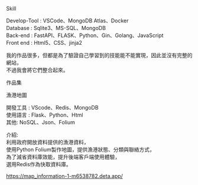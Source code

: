 Skill

Develop-Tool : VSCode、MongoDB Atlas、Docker<br />
Database : Sqlite3、MS-SQL、MongoDB<br />
Back-end : FastAPI、FLASK、Python、Gin、Golang、JavaScript<br />
Front end : Html5、CSS、jinja2<br />

我的作品很多，但都是為了驗證自己學習到的技能能不能實現，因此並沒有完整的網站，<br />
不過我會將它們整合起來。

作品集


漁港地圖

開發工具 : VScode、Redis、MongoDB<br />
使用語言 : Flask、Python、Html<br />
其他: NoSQL、Json、Folium<br />

介紹:<br />
利用政府開放資料提供的漁港資料，<br />
使用Python Folium製作地圖，提供漁港狀態、分類與聯絡方式，<br />
為了減省資料庫效能，提升後端客戶端使用體驗，<br />
選用Redis作為快取資料庫。<br />


https://map_information-1-m6538782.deta.app/

